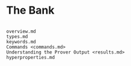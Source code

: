 The Bank
========

```{toctree}

overview.md
types.md
keywords.md
Commands <commands.md>
Understanding the Prover Output <results.md>
hyperproperties.md
```

